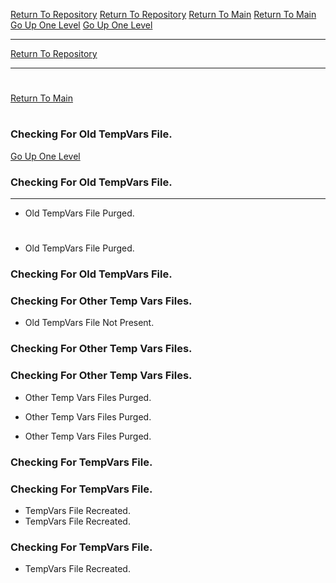 [Return To Repository](https://github.com/DigitalWarrior/piholeparser/)
[Return To Repository](https://github.com/DigitalWarrior/piholeparser/)
[Return To Main](https://github.com/DigitalWarrior/piholeparser/blob/master/RecentRunLogs/Mainlog.md)
[Return To Main](https://github.com/DigitalWarrior/piholeparser/blob/master/RecentRunLogs/Mainlog.md)
[Go Up One Level](https://github.com/DigitalWarrior/piholeparser/blob/master/RecentRunLogs/TopLevelScripts/10-Running-Initial-Tasks.md)
[Go Up One Level](https://github.com/DigitalWarrior/piholeparser/blob/master/RecentRunLogs/TopLevelScripts/10-Running-Initial-Tasks.md)
____________________________________
[Return To Repository](https://github.com/DigitalWarrior/piholeparser/)
____________________________________
# 
[Return To Main](https://github.com/DigitalWarrior/piholeparser/blob/master/RecentRunLogs/Mainlog.md)
# 
### Checking For Old TempVars File.
[Go Up One Level](https://github.com/DigitalWarrior/piholeparser/blob/master/RecentRunLogs/TopLevelScripts/10-Running-Initial-Tasks.md)
### Checking For Old TempVars File.
____________________________________
* Old TempVars File Purged.
# 
* Old TempVars File Purged.

### Checking For Old TempVars File.

### Checking For Other Temp Vars Files.
* Old TempVars File Not Present.
### Checking For Other Temp Vars Files.

### Checking For Other Temp Vars Files.
* Other Temp Vars Files Purged.
* Other Temp Vars Files Purged.


* Other Temp Vars Files Purged.
### Checking For TempVars File.
### Checking For TempVars File.

* TempVars File Recreated.
* TempVars File Recreated.
### Checking For TempVars File.
* TempVars File Recreated.
